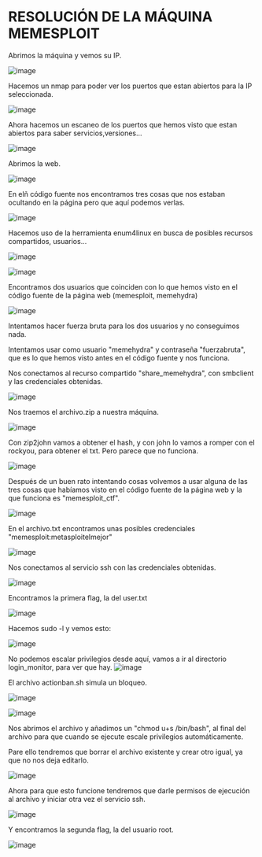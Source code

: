 # RESOLUCIÓN DE LA MÁQUINA MEMESPLOIT

Abrimos la máquina y vemos su IP.

![image](https://github.com/user-attachments/assets/a428dd4a-fc37-4be0-91b2-53e10c8000e2)

Hacemos un nmap para poder ver los puertos que estan abiertos para la IP seleccionada.

![image](https://github.com/user-attachments/assets/93e15835-286e-4f32-8ea9-580ae50f81d7)

Ahora hacemos un escaneo de los puertos que hemos visto que estan abiertos para saber servicios,versiones...

![image](https://github.com/user-attachments/assets/0cd1b400-a81d-4fc1-8051-3c1f86ee97cb)

Abrimos la web.

![image](https://github.com/user-attachments/assets/6fecea8c-c210-4852-95b9-bfc354c247e8)

En elñ código fuente nos encontramos tres cosas que nos estaban ocultando en la página pero que aquí podemos verlas.

![image](https://github.com/user-attachments/assets/a9942985-bf74-487a-878f-0aaefe6ae0f2)

Hacemos uso de la herramienta enum4linux en busca de posibles recursos compartidos, usuarios...

![image](https://github.com/user-attachments/assets/581446fb-8ad6-4ca8-8ccb-a46bacce40b7)

![image](https://github.com/user-attachments/assets/cc452b04-2492-477f-8e34-e302f2fa307e)

Encontramos dos usuarios que coinciden con lo que hemos visto en el código fuente de la página web (memesploit, memehydra)

![image](https://github.com/user-attachments/assets/e88dbd3a-68bf-49c2-a749-7456e81a826d)

Intentamos hacer fuerza bruta para los dos usuarios y no conseguimos nada.

Intentamos usar como usuario "memehydra" y contraseña "fuerzabruta", que es lo que hemos visto antes en el código fuente y nos funciona.

Nos conectamos al recurso compartido "share_memehydra", con smbclient y las credenciales obtenidas.

![image](https://github.com/user-attachments/assets/fe597efa-a33a-4203-a460-c3f12d0ceeb8)

Nos traemos el archivo.zip a nuestra máquina.

![image](https://github.com/user-attachments/assets/00c6a6f5-0cad-4f87-9bcc-664ebe76d958)

Con zip2john vamos a obtener el hash, y con john lo vamos a romper con el rockyou, para obtener el txt. Pero parece que no funciona.

![image](https://github.com/user-attachments/assets/4636f218-7ffd-4ca6-a474-17906e237470)

Después de un buen rato intentando cosas volvemos a usar alguna de las tres cosas que habíamos visto en el código fuente de la página web y la que funciona es "memesploit_ctf".

![image](https://github.com/user-attachments/assets/f99129af-1974-45ad-9133-7d32e69f8f17)

En el archivo.txt encontramos unas posibles credenciales "memesploit:metasploitelmejor"

![image](https://github.com/user-attachments/assets/da5c78bd-0cef-4a62-9444-e3fb8ad6ba4a)

Nos conectamos al servicio ssh con las credenciales obtenidas.

![image](https://github.com/user-attachments/assets/6e47001b-3a5e-4007-a105-7d277905d83c)

Encontramos la primera flag, la del user.txt

![image](https://github.com/user-attachments/assets/0e792ff1-5557-465d-b34d-062ee7192654)

Hacemos sudo -l y vemos esto: 

![image](https://github.com/user-attachments/assets/147e6571-ec9f-4815-afbb-ed5ebe6c3874)

No podemos escalar privilegios desde aquí, vamos a ir al directorio login_monitor, para ver que hay.
![image](https://github.com/user-attachments/assets/02203d24-68ad-427a-8f3a-c72f81e0c30a)

El archivo actionban.sh simula un bloqueo.

![image](https://github.com/user-attachments/assets/9aa16b2d-0c96-41d4-8431-af54f1d9ee7a)

![image](https://github.com/user-attachments/assets/1ba3e886-39cd-4a73-a8fd-d6df4e38881f)

Nos abrimos el archivo y añadimos un "chmod u+s /bin/bash", al final del archivo para que cuando se ejecute escale privilegios automáticamente.

Pare ello tendremos que borrar el archivo existente y crear otro igual, ya que no nos deja editarlo.

![image](https://github.com/user-attachments/assets/6b639f92-4a66-4835-8cfe-9ca4ec6adc53)

Ahora para que esto funcione tendremos que darle permisos de ejecución al archivo y iniciar otra vez el servicio ssh.

![image](https://github.com/user-attachments/assets/0c974ec4-edd0-4318-a02f-0c676565850c)

Y encontramos la segunda flag, la del usuario root.

![image](https://github.com/user-attachments/assets/86f38c4f-4ba9-41bf-8208-7f2057dc1d84)

